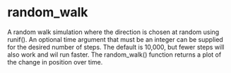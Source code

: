 # random_walk

A random walk simulation where the direction is chosen at random using runif(). An optional time argument that must be an integer
can be supplied for the desired number of steps. The default is 10,000, but fewer steps will also work and wil run faster. The
random_walk() function returns a plot of the change in position over time.

